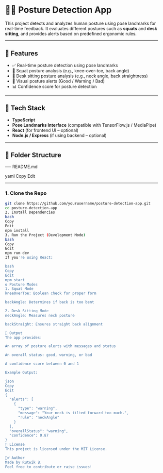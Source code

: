 # 🧍‍♂️ Posture Detection App

This project detects and analyzes human posture using pose landmarks for real-time feedback. It evaluates different postures such as **squats** and **desk sitting**, and provides alerts based on predefined ergonomic rules.

---

## 📌 Features

- ✅ Real-time posture detection using pose landmarks
- 🦵 Squat posture analysis (e.g., knee-over-toe, back angle)
- 💺 Desk sitting posture analysis (e.g., neck angle, back straightness)
- 🚦 Visual posture alerts (Good / Warning / Bad)
- 📊 Confidence score for posture detection

---

## 🧰 Tech Stack

- **TypeScript**
- **Pose Landmarks Interface** (compatible with TensorFlow.js / MediaPipe)
- **React** (for frontend UI – optional)
- **Node.js / Express** (if using backend – optional)

---

## 📁 Folder Structure

── README.md

yaml
Copy
Edit

---

### 1. Clone the Repo

```bash
git clone https://github.com/yourusername/posture-detection-app.git
cd posture-detection-app
2. Install Dependencies
bash
Copy
Edit
npm install
3. Run the Project (Development Mode)
bash
Copy
Edit
npm run dev
If you're using React:

bash
Copy
Edit
npm start
⚙️ Posture Modes
1. Squat Mode
kneeOverToe: Boolean check for proper form

backAngle: Determines if back is too bent

2. Desk Sitting Mode
neckAngle: Measures neck posture

backStraight: Ensures straight back alignment

📌 Output
The app provides:

An array of posture alerts with messages and status

An overall status: good, warning, or bad

A confidence score between 0 and 1

Example Output:

json
Copy
Edit
{
  "alerts": [
    {
      "type": "warning",
      "message": "Your neck is tilted forward too much.",
      "rule": "neckAngle"
    }
  ],
  "overallStatus": "warning",
  "confidence": 0.87
}
📃 License
This project is licensed under the MIT License.

🙋‍♂️ Author
Made by Rutwik B.
Feel free to contribute or raise issues!

